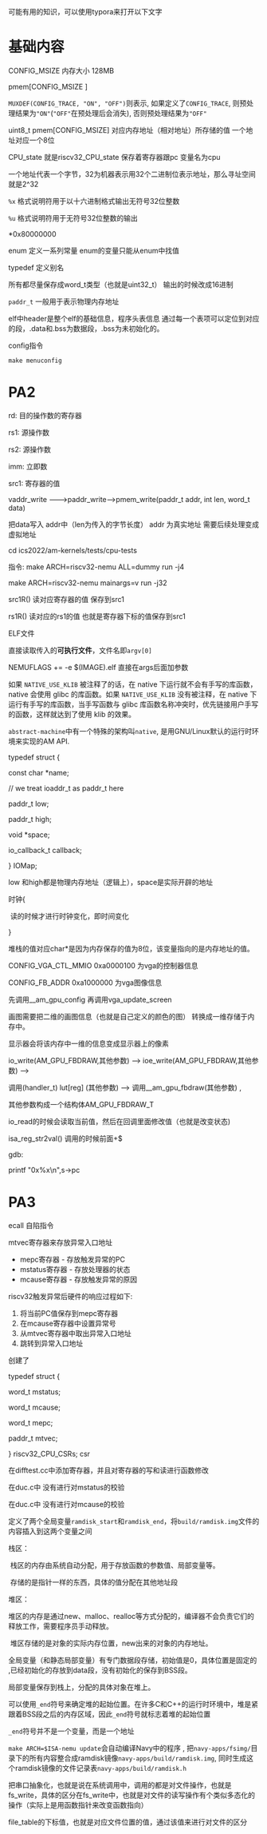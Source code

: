 可能有用的知识，可以使用typora来打开以下文字
# 基础内容

CONFIG_MSIZE 内存大小 128MB 

pmem[CONFIG_MSIZE ]  

 `MUXDEF(CONFIG_TRACE, "ON", "OFF")`则表示, 如果定义了`CONFIG_TRACE`, 则预处理结果为`"ON"`(`"OFF"`在预处理后会消失), 否则预处理结果为`"OFF"` 

uint8_t pmem[CONFIG_MSIZE] 对应内存地址（相对地址）所存储的值 一个地址对应一个8位

CPU_state 就是riscv32_CPU_state 保存着寄存器跟pc 变量名为cpu



 一个地址代表一个字节，32为机器表示用32个二进制位表示地址，那么寻址空间就是2^32 



 `%x` 格式说明符用于以十六进制格式输出无符号32位整数 

 `%u` 格式说明符用于无符号32位整数的输出 

*0x80000000



enum 定义一系列常量 enum的变量只能从enum中找值

 typedef  定义别名



所有都尽量保存成word_t类型（也就是uint32_t） 输出的时候改成16进制



 `paddr_t` 一般用于表示物理内存地址 



elf中header是整个elf的基础信息，程序头表信息 通过每一个表项可以定位到对应的段，.data和.bss为数据段，.bss为未初始化的。







config指令

```text
make menuconfig
```



# PA2

rd:  目的操作数的寄存器 

rs1:  源操作数 

rs2:  源操作数 

imm:  立即数 

src1: 寄存器的值



vaddr_write --->paddr_write-->pmem_write(paddr_t addr, int len, word_t data) 

把data写入 addr中（len为传入的字节长度） addr 为真实地址 需要后续处理变成虚拟地址







cd ics2022/am-kernels/tests/cpu-tests

指令:  make ARCH=riscv32-nemu ALL=dummy run -j4

make ARCH=riscv32-nemu mainargs=v run -j32



src1R() 读对应寄存器的值 保存到src1

rs1R()  读对应的rs1的值 也就是寄存器下标的值保存到src1



ELF文件

直接读取传入的**可执行文件**，文件名即`argv[0]`

NEMUFLAGS += -e $(IMAGE).elf  直接在args后面加参数





 如果 `NATIVE_USE_KLIB` 被注释了的话，在 native 下运行就不会有手写的库函数，native 会使用 glibc 的库函数。如果 `NATIVE_USE_KLIB` 没有被注释，在 native 下运行有手写的库函数，当手写函数与 glibc 库函数名称冲突时，优先链接用户手写的函数，这样就达到了使用 klib 的效果。 



 `abstract-machine`中有一个特殊的架构叫`native`, 是用GNU/Linux默认的运行时环境来实现的AM API.  



typedef struct {

 const char *name;

 // we treat ioaddr_t as paddr_t here

 paddr_t low;

 paddr_t high;

 void *space;

 io_callback_t callback;

} IOMap;



low 和high都是物理内存地址（逻辑上），space是实际开辟的地址

时钟{

​	读的时候才进行时钟变化，即时间变化

}



堆栈的值对应char*是因为内存保存的值为8位，该变量指向的是内存地址的值。



CONFIG_VGA_CTL_MMIO 0xa0000100 为vga的控制器信息

CONFIG_FB_ADDR 0xa1000000 为vga图像信息

先调用__am_gpu_config  再调用vga_update_screen

画图需要把二维的画图信息（也就是自己定义的颜色的图） 转换成一维存储于内存中。

显示器会将该内存中一维的信息变成显示器上的像素





io_write(AM_GPU_FBDRAW,其他参数)  -->  ioe_write(AM_GPU_FBDRAW,其他参数) -->

调用(handler_t) lut[reg] (其他参数) --> 调用__am_gpu_fbdraw(其他参数) , 

其他参数构成一个结构体AM_GPU_FBDRAW_T

io_read的时候会读取当前值，然后在回调里面修改值（也就是改变状态)



isa_reg_str2val() 调用的时候前面+$



gdb:

printf "0x%x\n",s->pc









# PA3

ecall 自陷指令

 mtvec寄存器来存放异常入口地址 

- mepc寄存器 - 存放触发异常的PC
- mstatus寄存器 - 存放处理器的状态
- mcause寄存器 - 存放触发异常的原因

riscv32触发异常后硬件的响应过程如下:

1. 将当前PC值保存到mepc寄存器
2. 在mcause寄存器中设置异常号
3. 从mtvec寄存器中取出异常入口地址
4. 跳转到异常入口地址

创建了 

typedef struct {

 word_t mstatus;

 word_t mcause;

 word_t mepc;

 paddr_t mtvec;

} riscv32_CPU_CSRs;  csr





在difftest.cc中添加寄存器，并且对寄存器的写和读进行函数修改

在duc.c中 没有进行对mstatus的校验

在duc.c中 没有进行对mcause的校验





 定义了两个全局变量`ramdisk_start`和`ramdisk_end`，将`build/ramdisk.img`文件的内容插入到这两个变量之间 



栈区：

​	栈区的内存由系统自动分配，用于存放函数的参数值、局部变量等。

​	存储的是指针一样的东西，具体的值分配在其他地址段

堆区：

​	堆区的内存是通过new、malloc、realloc等方式分配的，编译器不会负责它们的释放工作，需要程序员手动释放。

​	堆区存储的是对象的实际内存位置，new出来的对象的内存地址。

全局变量（和静态局部变量）有专门数据段存储，初始值是0，具体位置是固定的 ,已经初始化的存放到data段，没有初始化的保存到BSS段。

局部变量保存到栈上，分配的具体对象在堆上。



 可以使用`_end`符号来确定堆的起始位置。在许多C和C++的运行时环境中，堆是紧跟着BSS段之后的内存区域，因此`_end`符号就标志着堆的起始位置

 `_end`符号并不是一个变量，而是一个地址



 `make ARCH=$ISA-nemu update`会自动编译Navy中的程序 , 把`navy-apps/fsimg/`目录下的所有内容整合成ramdisk镜像`navy-apps/build/ramdisk.img`, 同时生成这个ramdisk镜像的文件记录表`navy-apps/build/ramdisk.h` 



把串口抽象化，也就是说在系统调用中，调用的都是对文件操作，也就是fs_write，具体的区分在fs_write中，也就是对文件的读写操作有个类似多态化的操作（实际上是用函数指针来改变函数指向）





file_table的下标值，也就是对应文件位置的值，通过该值来进行对文件的区分








